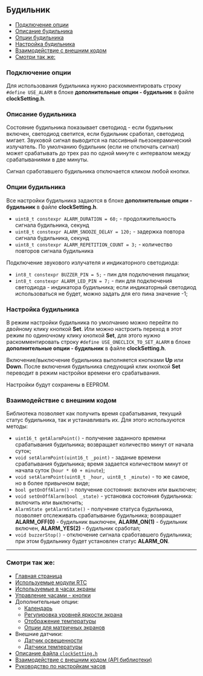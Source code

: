 ## Будильник

- [Подключение опции](#подключение-опции)
- [Описание будильника](#описание-будильника)
- [Опции будильника](#опции-будильника)
- [Настройка будильника](#настройка-будильника)
- [Взаимодействие с внешним кодом](#взаимодействие-с-внешним-кодом)
- [Смотри так же:](#смотри-так-же)


### Подключение опции

Для использования будильника нужно раскомментировать строку `#define USE_ALARM` в блоке **дополнительные опции - будильник** в файле **clockSetting.h**.

### Описание будильника

Состояние будильника показывает светодиод - если будильник включен, светодиод светится, если будильник сработал, светодиод мигает. Звуковой сигнал выводится на пассивный пьезокерамический излучатель. По умолчанию  будильник (если не отключать сигнал) может срабатывать до трех раз по одной минуте с интервалом между срабатываниями в две минуты.

Сигнал сработавшего будильника отключается кликом любой кнопки. 

### Опции будильника

Все настройки будильника задаются в блоке **дополнительные опции - будильник** в файле **clockSetting.h**.

- `uint8_t constexpr ALARM_DURATION = 60;` - продолжительность сигнала будильника, секунд
- `uint8_t constexpr ALARM_SNOOZE_DELAY = 120;` - задержка повтора сигнала будильника, секунд
- `uint8_t constexpr ALARM_REPETITION_COUNT = 3;` - количество повторов сигнала будильника

Подключение звукового излучателя и индикаторного светодиода:

- `int8_t constexpr BUZZER_PIN = 5;` - пин для подключения пищалки;
- `int8_t constexpr ALARM_LED_PIN = 7;` - пин для подключения светодиода - индикатора будильника; если индикаторный светодиод использоваться не будет, можно задать для его пина значение -1;

### Настройка будильника

В режим настройки будильника по умолчанию можно перейти по двойному клику кнопкой **Set**. Или можно настроить переход в этот режим по одиночному клику кнопкой **Set**, для этого нужно раскомментировать строку `#define USE_ONECLICK_TO_SET_ALARM` в блоке **дополнительные опции - будильник** в файле **clockSetting.h**.

 Включение/выключение будильника выполняется кнопками **Up** или **Down**. После включения будильника следующий клик кнопкой **Set** переводит в режим настройки времени его срабатывания.

 Настройки будут сохранены в EEPROM.

 ### Взаимодействие с внешним кодом

 Библиотека позволяет как получить время срабатывания, текущий статус будильника, так и устанавливать их. Для этого используются методы:
- `uint16_t getAlarmPoint()` - получение заданного времени срабатывания будильника; возвращает количество минут от начала суток;
- `void setAlarmPoint(uint16_t _point)` - задание времени срабатывания будильника; время задается количеством минут от начала суток (`hour * 60 + minute`);
- `void setAlarmPoint(uint8_t _hour, uint8_t _minute)` - то же самое, но в более привычном виде;
- `bool getOnOffAlarm()` - получение состояния: включен или выключен;
- `void setOnOffAlarm(bool _state)` - установка состояния будильника: включить или выключить;
- `AlarmState getAlarmState()` - получение статуса будильника, позволяет отслеживать срабатывание будильника; возвращает **ALARM_OFF(0)** - будильник выключен, **ALARM_ON(1)** - будильник включен, **ALARM_YES(2)** - будильник сработал;
- `void buzzerStop()` - отключение сигнала сработавшего будильника; при этом будильнику будет установлен статус **ALARM_ON**.

<hr>

### Смотри так же:
- [Главная страница](../readme.md)
- [Используемые модули RTC](rtc.md)
- [Используемые в часах экраны](displays.md)
- [Управление часами - кнопки](buttons.md)
- Дополнительные опции:
  - [Календарь](calendar.md)
  - [Регулировка уровней яркости экрана](br_adjust.md)
  - [Отображение температуры](show_temp.md)
  - [Опции для матричных экранов](matrix.md)
- Внешние датчики:
  - [Датчик освещенности](light_sensor.md)
  - [Датчики температуры](temp_sensors.md)
- [Описание файла `clockSetting.h`](clock_setting.md)
- [Взаимодействие с внешним кодом (API библиотеки)](api.md)
- [Руководство по настройкам часов](setting.md)

